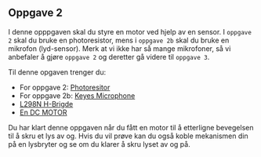 ## Oppgave 2
I denne opppgaven skal du styre en motor ved hjelp av en sensor. I `oppgave 2` skal du bruke en photoresistor, mens i `oppgave 2b` skal du bruke en mikrofon (lyd-sensor). Merk at vi ikke har så mange mikrofoner, så vi anbefaler å gjøre `oppgave 2` og deretter gå videre til `oppgave 3`. 

Til denne opgaven trenger du: 
* For oppgave 2: [Photoresitor](https://i.ebayimg.com/images/g/pSAAAOSw3v5YsYfD/s-l300.jpg)
* For oppgave 2b: [Keyes Microphone](https://i.stack.imgur.com/K48qt.jpg)
* [L298N H-Brigde](http://tinkbox.ph/sites/tinkbox.ph/files/field/product/m37-3.jpg)
* [En DC MOTOR](https://www.makerlab-electronics.com/my_uploads/2017/06/DC-motor.jpg)

Du har klart denne oppgaven når du fått en motor til å etterligne bevegelsen til å skru et lys av og. Hvis du vil prøve kan du også koble mekanismen din på en lysbryter og se om du klarer å skru lyset av og på. 